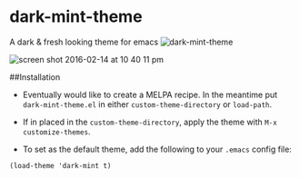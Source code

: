 # dark-mint-theme
A dark & fresh looking theme for emacs
![dark-mint-theme](https://cloud.githubusercontent.com/assets/3979753/13037199/be40e922-d349-11e5-8b25-090f32498949.png)

![screen shot 2016-02-14 at 10 40 11 pm](https://cloud.githubusercontent.com/assets/3979753/13039368/02adbc12-d36c-11e5-8abf-891f4b329a67.png)

##Installation
- Eventually would like to create a MELPA recipe.  In the meantime put `dark-mint-theme.el` in either `custom-theme-directory` or `load-path`.

- If in placed in the `custom-theme-directory`, apply the theme with `M-x customize-themes`.

- To set as the default theme, add the following to your `.emacs` config file:

```
(load-theme 'dark-mint t)
```
